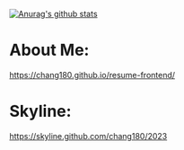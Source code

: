 
[![Anurag's github stats](https://github-readme-stats.vercel.app/api?username=chang180&show_icons=true&theme=tokyonight)](https://github.com/anuraghazra/github-readme-stats)

# About Me:
https://chang180.github.io/resume-frontend/

# Skyline:
https://skyline.github.com/chang180/2023

